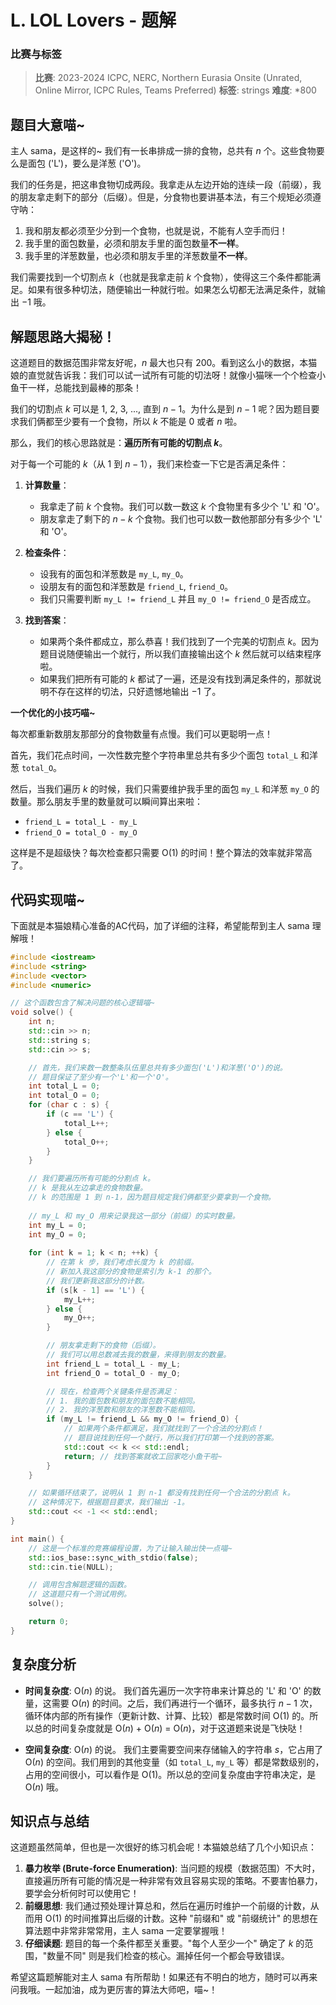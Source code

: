 # L. LOL Lovers - 题解

### 比赛与标签
> **比赛**: 2023-2024 ICPC, NERC, Northern Eurasia Onsite (Unrated, Online Mirror, ICPC Rules, Teams Preferred)
> **标签**: strings
> **难度**: *800

## 题目大意喵~
主人 sama，是这样的~ 我们有一长串排成一排的食物，总共有 $n$ 个。这些食物要么是面包 ('L')，要么是洋葱 ('O')。

我们的任务是，把这串食物切成两段。我拿走从左边开始的连续一段（前缀），我的朋友拿走剩下的部分（后缀）。但是，分食物也要讲基本法，有三个规矩必须遵守呐：

1.  我和朋友都必须至少分到一个食物，也就是说，不能有人空手而归！
2.  我手里的面包数量，必须和朋友手里的面包数量**不一样**。
3.  我手里的洋葱数量，也必须和朋友手里的洋葱数量**不一样**。

我们需要找到一个切割点 $k$（也就是我拿走前 $k$ 个食物），使得这三个条件都能满足。如果有很多种切法，随便输出一种就行啦。如果怎么切都无法满足条件，就输出 $-1$ 哦。

## 解题思路大揭秘！
这道题目的数据范围非常友好呢，$n$ 最大也只有 200。看到这么小的数据，本猫娘的直觉就告诉我：我们可以试一试所有可能的切法呀！就像小猫咪一个个检查小鱼干一样，总能找到最棒的那条！

我们的切割点 $k$ 可以是 1, 2, 3, ..., 直到 $n-1$。为什么是到 $n-1$ 呢？因为题目要求我们俩都至少要有一个食物，所以 $k$ 不能是 0 或者 $n$ 啦。

那么，我们的核心思路就是：**遍历所有可能的切割点 $k$**。

对于每一个可能的 $k$（从 1 到 $n-1$），我们来检查一下它是否满足条件：

1.  **计算数量**：
    *   我拿走了前 $k$ 个食物。我们可以数一数这 $k$ 个食物里有多少个 'L' 和 'O'。
    *   朋友拿走了剩下的 $n-k$ 个食物。我们也可以数一数他那部分有多少个 'L' 和 'O'。

2.  **检查条件**：
    *   设我有的面包和洋葱数是 `my_L`, `my_O`。
    *   设朋友有的面包和洋葱数是 `friend_L`, `friend_O`。
    *   我们只需要判断 `my_L != friend_L` 并且 `my_O != friend_O` 是否成立。

3.  **找到答案**：
    *   如果两个条件都成立，那么恭喜！我们找到了一个完美的切割点 $k$。因为题目说随便输出一个就行，所以我们直接输出这个 $k$ 然后就可以结束程序啦。
    *   如果我们把所有可能的 $k$ 都试了一遍，还是没有找到满足条件的，那就说明不存在这样的切法，只好遗憾地输出 $-1$ 了。

**一个优化的小技巧喵~**

每次都重新数朋友那部分的食物数量有点慢。我们可以更聪明一点！

首先，我们花点时间，一次性数完整个字符串里总共有多少个面包 `total_L` 和洋葱 `total_O`。

然后，当我们遍历 $k$ 的时候，我们只需要维护我手里的面包 `my_L` 和洋葱 `my_O` 的数量。那么朋友手里的数量就可以瞬间算出来啦：
*   `friend_L = total_L - my_L`
*   `friend_O = total_O - my_O`

这样是不是超级快？每次检查都只需要 O(1) 的时间！整个算法的效率就非常高了。

## 代码实现喵~
下面就是本猫娘精心准备的AC代码，加了详细的注释，希望能帮到主人 sama 理解哦！

```cpp
#include <iostream>
#include <string>
#include <vector>
#include <numeric>

// 这个函数包含了解决问题的核心逻辑喵~
void solve() {
    int n;
    std::cin >> n;
    std::string s;
    std::cin >> s;

    // 首先，我们来数一数整条队伍里总共有多少面包('L')和洋葱('O')的说。
    // 题目保证了至少有一个'L'和一个'O'。
    int total_L = 0;
    int total_O = 0;
    for (char c : s) {
        if (c == 'L') {
            total_L++;
        } else {
            total_O++;
        }
    }

    // 我们要遍历所有可能的分割点 k。
    // k 是我从左边拿走的食物数量。
    // k 的范围是 1 到 n-1，因为题目规定我们俩都至少要拿到一个食物。
    
    // my_L 和 my_O 用来记录我这一部分（前缀）的实时数量。
    int my_L = 0;
    int my_O = 0;
    
    for (int k = 1; k < n; ++k) {
        // 在第 k 步，我们考虑长度为 k 的前缀。
        // 新加入我这部分的食物是索引为 k-1 的那个。
        // 我们更新我这部分的计数。
        if (s[k - 1] == 'L') {
            my_L++;
        } else {
            my_O++;
        }

        // 朋友拿走剩下的食物（后缀）。
        // 我们可以用总数减去我的数量，来得到朋友的数量。
        int friend_L = total_L - my_L;
        int friend_O = total_O - my_O;

        // 现在，检查两个关键条件是否满足：
        // 1. 我的面包数和朋友的面包数不能相同。
        // 2. 我的洋葱数和朋友的洋葱数不能相同。
        if (my_L != friend_L && my_O != friend_O) {
            // 如果两个条件都满足，我们就找到了一个合法的分割点！
            // 题目说找到任何一个就行，所以我们打印第一个找到的答案。
            std::cout << k << std::endl;
            return; // 找到答案就收工回家吃小鱼干啦~
        }
    }

    // 如果循环结束了，说明从 1 到 n-1 都没有找到任何一个合法的分割点 k。
    // 这种情况下，根据题目要求，我们输出 -1。
    std::cout << -1 << std::endl;
}

int main() {
    // 这是一个标准的竞赛编程设置，为了让输入输出快一点喵~
    std::ios_base::sync_with_stdio(false);
    std::cin.tie(NULL);

    // 调用包含解题逻辑的函数。
    // 这道题只有一个测试用例。
    solve();

    return 0;
}
```

## 复杂度分析
- **时间复杂度**: O($n$) 的说。
  我们首先遍历一次字符串来计算总的 'L' 和 'O' 的数量，这需要 O($n$) 的时间。之后，我们再进行一个循环，最多执行 $n-1$ 次，循环体内部的所有操作（更新计数、计算、比较）都是常数时间 O(1) 的。所以总的时间复杂度就是 O($n$) + O($n$) = O($n$)，对于这道题来说是飞快哒！

- **空间复杂度**: O($n$) 的说。
  我们主要需要空间来存储输入的字符串 $s$，它占用了 O($n$) 的空间。我们用到的其他变量（如 `total_L`, `my_L` 等）都是常数级别的，占用的空间很小，可以看作是 O(1)。所以总的空间复杂度由字符串决定，是 O($n$) 哦。

## 知识点与总结
这道题虽然简单，但也是一次很好的练习机会呢！本猫娘总结了几个小知识点：

1.  **暴力枚举 (Brute-force Enumeration)**: 当问题的规模（数据范围）不大时，直接遍历所有可能的情况是一种非常有效且容易实现的策略。不要害怕暴力，要学会分析何时可以使用它！
2.  **前缀思想**: 我们通过预处理计算总和，然后在遍历时维护一个前缀的计数，从而用 O(1) 的时间推算出后缀的计数。这种 "前缀和" 或 "前缀统计" 的思想在算法题中非常非常常用，主人 sama 一定要掌握哦！
3.  **仔细读题**: 题目的每一个条件都至关重要。"每个人至少一个" 确定了 $k$ 的范围，"数量不同" 则是我们检查的核心。漏掉任何一个都会导致错误。

希望这篇题解能对主人 sama 有所帮助！如果还有不明白的地方，随时可以再来问我哦。一起加油，成为更厉害的算法大师吧，喵~！